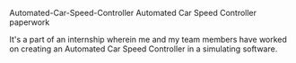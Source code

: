 Automated-Car-Speed-Controller
Automated Car Speed Controller paperwork

It's a part of an internship wherein me and my team members have worked on creating an Automated Car Speed Controller in a simulating software.
